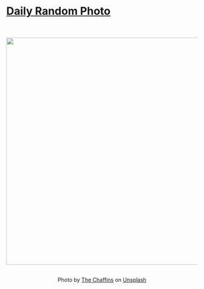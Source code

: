# [Daily Random Photo](https://www.dailyrandomphoto.com/)

<div align="center">
  <br>
  <br>
  <a href="https://www.dailyrandomphoto.com/p/2025/2025-03-01/"><img src="https://images.unsplash.com/photo-1739477021967-e14dc3938e56?crop=entropy&cs=tinysrgb&fit=max&fm=jpg&ixid=M3w3NzUwOHwwfDF8cmFuZG9tfHx8fHx8fHx8MTc0MDc4OTg4NHw&ixlib=rb-4.0.3&q=80&w=1080" width="600px"></a>
  <br>
  <br>
  <p class="has-text-grey">Photo by <a href="https://unsplash.com/@thechaffins?utm_source=Daily%20Random%20Photo&amp;utm_medium=referral" target="_blank" rel="noopener noreferrer">The Chaffins</a> on <a href="https://unsplash.com/photos/a-boat-dock-on-a-lake-with-mountains-in-the-background-v2Ge7IHgn2o?utm_source=Daily%20Random%20Photo&amp;utm_medium=referral" target="_blank" rel="noopener noreferrer">Unsplash</a></p>
</div>
